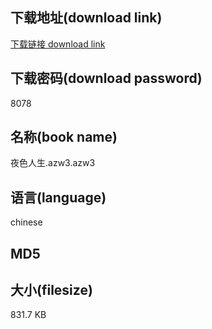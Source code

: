 ## 下载地址(download link)
[下载链接 download link](https://voluble-croquembouche-d321dc.netlify.app/?s=%E5%A4%9C%E8%89%B2%E4%BA%BA%E7%94%9F.azw3)

## 下载密码(download password)
8078

## 名称(book name)
夜色人生.azw3.azw3

## 语言(language)
chinese

## MD5


## 大小(filesize)
831.7 KB
